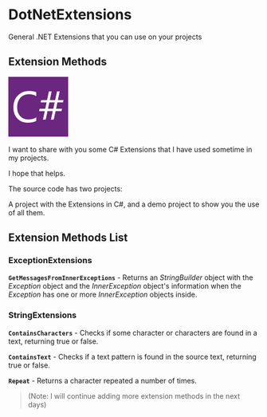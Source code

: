 # DotNetExtensions
General .NET Extensions that you can use on your projects

## Extension Methods
![C# Logo](/images/CSharp.png)

I want to share with you  some C# Extensions that I have used sometime in my projects.

I hope that helps.

The source code has two projects:

A project with the Extensions in C#, and a demo project to show you the use of all them.



## Extension Methods List

### **ExceptionExtensions**
**`GetMessagesFromInnerExceptions`** - Returns an *StringBuilder* object with the *Exception* object and the *InnerException* object's information when the *Exception* has one or more *InnerException* objects inside.

### **StringExtensions** 
**`ContainsCharacters`** - Checks if some character or characters are found in a text, returning true or false.

**`ContainsText`** - Checks if a text pattern is found in the source text, returning true or false.

**`Repeat`** - Returns a character repeated a number of times.


> (Note: I will continue adding more extension methods in the next days)
